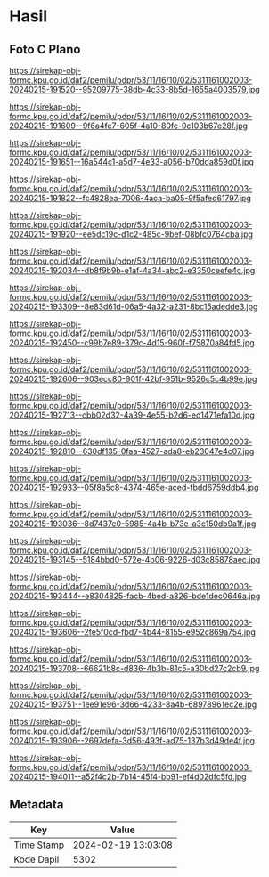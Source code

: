 # Hasil

## Foto C Plano

https://sirekap-obj-formc.kpu.go.id/daf2/pemilu/pdpr/53/11/16/10/02/5311161002003-20240215-191520--95209775-38db-4c33-8b5d-1655a4003579.jpg

https://sirekap-obj-formc.kpu.go.id/daf2/pemilu/pdpr/53/11/16/10/02/5311161002003-20240215-191609--9f6a4fe7-605f-4a10-80fc-0c103b67e28f.jpg

https://sirekap-obj-formc.kpu.go.id/daf2/pemilu/pdpr/53/11/16/10/02/5311161002003-20240215-191651--16a544c1-a5d7-4e33-a056-b70dda859d0f.jpg

https://sirekap-obj-formc.kpu.go.id/daf2/pemilu/pdpr/53/11/16/10/02/5311161002003-20240215-191822--fc4828ea-7006-4aca-ba05-9f5afed61797.jpg

https://sirekap-obj-formc.kpu.go.id/daf2/pemilu/pdpr/53/11/16/10/02/5311161002003-20240215-191920--ee5dc19c-d1c2-485c-9bef-08bfc0764cba.jpg

https://sirekap-obj-formc.kpu.go.id/daf2/pemilu/pdpr/53/11/16/10/02/5311161002003-20240215-192034--db8f9b9b-e1af-4a34-abc2-e3350ceefe4c.jpg

https://sirekap-obj-formc.kpu.go.id/daf2/pemilu/pdpr/53/11/16/10/02/5311161002003-20240215-193309--8e83d61d-06a5-4a32-a231-8bc15adedde3.jpg

https://sirekap-obj-formc.kpu.go.id/daf2/pemilu/pdpr/53/11/16/10/02/5311161002003-20240215-192450--c99b7e89-379c-4d15-960f-f75870a84fd5.jpg

https://sirekap-obj-formc.kpu.go.id/daf2/pemilu/pdpr/53/11/16/10/02/5311161002003-20240215-192606--903ecc80-901f-42bf-951b-9526c5c4b99e.jpg

https://sirekap-obj-formc.kpu.go.id/daf2/pemilu/pdpr/53/11/16/10/02/5311161002003-20240215-192713--cbb02d32-4a39-4e55-b2d6-ed1471efa10d.jpg

https://sirekap-obj-formc.kpu.go.id/daf2/pemilu/pdpr/53/11/16/10/02/5311161002003-20240215-192810--630df135-0faa-4527-ada8-eb23047e4c07.jpg

https://sirekap-obj-formc.kpu.go.id/daf2/pemilu/pdpr/53/11/16/10/02/5311161002003-20240215-192933--05f8a5c8-4374-465e-aced-fbdd6759ddb4.jpg

https://sirekap-obj-formc.kpu.go.id/daf2/pemilu/pdpr/53/11/16/10/02/5311161002003-20240215-193036--8d7437e0-5985-4a4b-b73e-a3c150db9a1f.jpg

https://sirekap-obj-formc.kpu.go.id/daf2/pemilu/pdpr/53/11/16/10/02/5311161002003-20240215-193145--5184bbd0-572e-4b06-9226-d03c85878aec.jpg

https://sirekap-obj-formc.kpu.go.id/daf2/pemilu/pdpr/53/11/16/10/02/5311161002003-20240215-193444--e8304825-facb-4bed-a826-bde1dec0646a.jpg

https://sirekap-obj-formc.kpu.go.id/daf2/pemilu/pdpr/53/11/16/10/02/5311161002003-20240215-193606--2fe5f0cd-fbd7-4b44-8155-e952c869a754.jpg

https://sirekap-obj-formc.kpu.go.id/daf2/pemilu/pdpr/53/11/16/10/02/5311161002003-20240215-193708--66621b8c-d836-4b3b-81c5-a30bd27c2cb9.jpg

https://sirekap-obj-formc.kpu.go.id/daf2/pemilu/pdpr/53/11/16/10/02/5311161002003-20240215-193751--1ee91e96-3d66-4233-8a4b-68978961ec2e.jpg

https://sirekap-obj-formc.kpu.go.id/daf2/pemilu/pdpr/53/11/16/10/02/5311161002003-20240215-193906--2697defa-3d56-493f-ad75-137b3d49de4f.jpg

https://sirekap-obj-formc.kpu.go.id/daf2/pemilu/pdpr/53/11/16/10/02/5311161002003-20240215-194011--a52f4c2b-7b14-45f4-bb91-ef4d02dfc5fd.jpg


## Metadata

| Key        | Value               |
| ---------- | ------------------- |
| Time Stamp | 2024-02-19 13:03:08 |
| Kode Dapil | 5302                |



